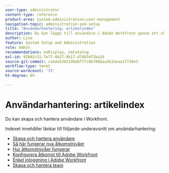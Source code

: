 ```yaml
---
user-type: administrator
content-type: reference
product-area: system-administration;user-management
navigation-topic: administration-and-setup
title: "Användarhantering: artikelindex"
description: Du kan lägga till användare i Adobe Workfront genom att skapa enskilda användare från grunden eller genom att kopiera befintliga användare.
author: Lisa
feature: System Setup and Administration
role: Admin
recommendations: noDisplay, noCatalog
exl-id: 92b02c31-7e77-4b27-9b17-d7803df2ba2d
source-git-commit: ca4da5302198d8fffc8b706baa3b3aeaa1f738e3
workflow-type: tm+mt
source-wordcount: '72'
ht-degree: 0%

---
```


# Användarhantering: artikelindex

<!-- Audited: 12/2023 -->

Du kan skapa och hantera användare i Workfront.

Indexet innehåller länkar till följande underavsnitt om användarhantering:

* [Skapa och hantera användare](../../administration-and-setup/add-users/create-and-manage-users/create-and-manage-users.md)
* [Så här fungerar nya åtkomstnivåer](/help/quicksilver/administration-and-setup/add-users/how-access-levels-work/access-levels-toc.md)
* [Hur åtkomstnivåer fungerar](../../administration-and-setup/add-users/access-levels-and-object-permissions/access-levels.md)
* [Konfigurera åtkomst till Adobe Workfront](../../administration-and-setup/add-users/configure-and-grant-access/configure-access.md)
* [Enkel inloggning i Adobe Workfront](../../administration-and-setup/add-users/single-sign-on/single-sign-on.md)
* [Skapa och hantera team](../../administration-and-setup/add-users/create-and-manage-teams/create-and-manage-teams.md)